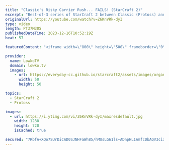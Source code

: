 ```yaml
---
title: "Classic's Risky Carrier Rush... FAILS! (StarCraft 2)"
excerpt: "Best-of-3 series of StarCraft 2 between Classic (Protoss) and SHIN (Zerg), the new username of the Korean Zerg Ragnarok. In these games, Classic is the one with the build order variety as he keeps changing it up. In the second game he decides to execute a five minute double Stargate Carrier Rush... and"
originalUrl: https://youtube.com/watch?v=Z6KnVRk-dyI
type: video
length: PT37M30S
publishedDateTime: 2023-12-16T10:52:19Z
heat: 57

featuredContent: "<iframe width=\"800\" height=\"500\" frameborder=\"0\" src=\"https://www.youtube.com/embed/Z6KnVRk-dyI\" allow=\"accelerometer; autoplay; encrypted-media; gyroscope; picture-in-picture\" allowfullscreen></iframe>"

provider:
  name: LowkoTV
  domain: lowko.tv
  images:
    - url: https://everyday-cc.github.io/starcraft2/assets/images/organizations/lowko.tv-50x50.jpg
      width: 50
      height: 50

topics:
  - StarCraft 2
  - Protoss

images:
  - url: https://i.ytimg.com/vi/Z6KnVRk-dyI/maxresdefault.jpg
    width: 1280
    height: 720
    isCached: true

secured: "7RbfA+XQo7SUrDiCAD0SJNHFaWh85/hMUsLG61ls+ADnpHL1AmfcDbAQV3cixhcQJ3BW5o/A33fMUvrc9Mwo1mws5Aj44A0pMoylO2B6ZM1EiJZJHqbalwlVc973353NlAa9jbcRznWqrJ/ZkP1p6j9lpja9rG4m3r/8AsEj9xMb/g3assholjyVUDu9mbPg5xSMRt13qc58PmX74R0YcBgmjgH74OA5voqj7xgEiIqgTBxRR8V/jpwljDYUn4ipulHELuPDOcSeDpT8KOR6DyUI0ovhM84+xsp3BPSbiarkt6lhxRBZs38JpSuP+uqZFO6ZxBlK3gWQobTYnZ31BDJLt6oNMCoo9o7mCdRasOgRP1fX6i0fPlxUPg7mDILvbmEvRlLxrdH9F5a+AE3prV6Kg3mXPwMcpBO31iar8A8=;ZLQGVPNiBi2vNKyKRwecCw=="
---
```


